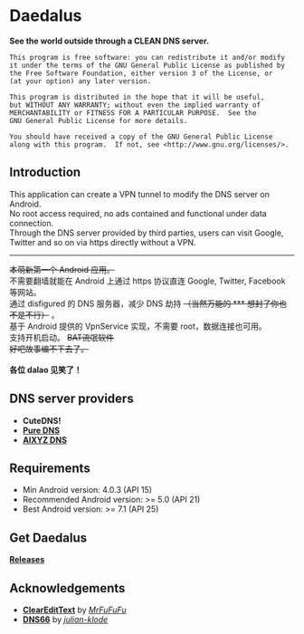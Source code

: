 Daedalus
==============

__See the world outside through a CLEAN DNS server.__

	This program is free software: you can redistribute it and/or modify
	it under the terms of the GNU General Public License as published by
	the Free Software Foundation, either version 3 of the License, or
	(at your option) any later version.

	This program is distributed in the hope that it will be useful,
	but WITHOUT ANY WARRANTY; without even the implied warranty of
	MERCHANTABILITY or FITNESS FOR A PARTICULAR PURPOSE.  See the
	GNU General Public License for more details.

	You should have received a copy of the GNU General Public License
	along with this program.  If not, see <http://www.gnu.org/licenses/>.

Introduction
-------------
This application can create a VPN tunnel to modify the DNS server on Android.<br>
No root access required, no ads contained and functional under data connection.<br>
Through the DNS server provided by third parties, users can visit Google, Twitter and so on via https directly without a VPN.<br>

-----------------

~~本萌新第一个 Android 应用。~~<br>
不需要翻墙就能在 Android 上通过 https 协议直连 Google, Twitter, Facebook 等网站。<br>
通过 disfigured 的 DNS 服务器，减少 DNS 劫持 ~~（当然万能的 *** 想封了你也不是不行）~~ 。<br>
基于 Android 提供的 VpnService 实现，不需要 root，数据连接也可用。<br>
支持开机启动。 ~~BAT流氓软件~~ <br>
~~好吧故事编不下去了。~~ <br>
<br>
__各位 dalao 见笑了！__

DNS server providers
-------------
* __CuteDNS!__
* __[Pure DNS](http://puredns.cn/)__
* __[AIXYZ DNS](https://aixyz.com/)__

Requirements
-------------
* Min Android version: 4.0.3 (API 15)
* Recommended Android version: >= 5.0 (API 21)
* Best Android version: >= 7.1 (API 25)

Get Daedalus
-------------
__[Releases](https://github.com/iTXTech/Daedalus/releases)__

Acknowledgements
-------------
* __[ClearEditText](https://github.com/MrFuFuFu/ClearEditText)__ by *[MrFuFuFu](https://github.com/MrFuFuFu)*
* __[DNS66](https://github.com/julian-klode/dns66)__ by *[julian-klode](https://github.com/julian-klode)*
